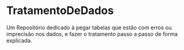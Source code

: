 # TratamentoDeDados
Um Repositório dedicado à pegar tabelas que estão com erros ou imprecisão nos dados, e fazer o tratamento passo a passo de forma explicada.


